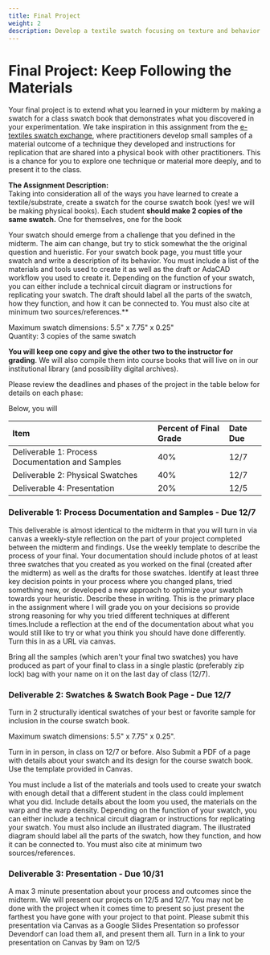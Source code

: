 ```yaml
---
title: Final Project
weight: 2
description: Develop a textile swatch focusing on texture and behavior.
---
```


# Final Project: Keep Following the Materials

Your final project is to extend what you learned in your midterm by making a swatch for a class swatch book that demonstrates what you discovered in your experimentation. We take inspiration in this assignment from the [e-textiles swatch exchange](http://etextile-summercamp.org/2013/?cat=12), where practitioners develop small samples of a material outcome of a technique they developed and instructions for replication that are shared into a physical book with other practitioners. This is a chance for you to explore one technique or material more deeply, and to present it to the class.

**The Assignment Description:**   
Taking into consideration all of the ways you have learned to create a textile/substrate, create a swatch for the course swatch book \(yes! we will be making physical books\). Each student **should make 2 copies of the same swatch.** One for themselves, one for the book

Your swatch should emerge from a challenge that you defined in the midterm. The aim can change, but try to stick somewhat the the original question and hueristic. For your swatch book page, you must title your swatch and write a description of its behavior. You must include a list of the materials and tools used to create it as well as the draft or AdaCAD workflow you used to create it. Depending on the function of your swatch, you can either include a technical circuit diagram or instructions for replicating your swatch. The draft should label all the parts of the swatch, how they function, and how it can be connected to. You must also cite at minimum two sources/references.** 

Maximum swatch dimensions: 5.5" x 7.75" x 0.25"  
Quantity: 3 copies of the same swatch  
  
**You will keep one copy and give the other two to the instructor for grading**. We will also compile them into course books that will live on in our institutional library \(and possibility digital archives\).  


Please review the deadlines and phases of the project in the table below for details on each phase: 

Below, you will 

| **Item** | Percent of Final Grade | Date Due |
| :--- | :--- | :--- |
| Deliverable 1: Process Documentation and Samples | 40% | 12/7 |
| Deliverable 2: Physical Swatches | 40% | 12/7 |
| Deliverable 4: Presentation | 20% | 12/5 |


### Deliverable 1: Process Documentation and Samples - Due 12/7

This deliverable is almost identical to the midterm in that you will turn in via canvas a weekly-style reflection on the part of your project completed between the midterm and findings. Use the weekly template to describe the process of your final. Your documentation should include photos of at least three swatches that you created as you worked on the final (created after the midterm) as well as the drafts for those swatches.  Identify at least three key decision points in your process where you changed plans, tried something new, or developed a new approach to optimize your swatch towards your heuristic. Describe these in writing. This is the primary place in the assignment where I will grade you on your decisions so provide strong reasoning for why you tried different techniques at different times.Include a reflection at the end of the documentation about what you would still like to try or what you think you should have done differently. Turn this in as a URL via canvas.

Bring all the samples (which aren't your final two swatches) you have produced as part of your final to class in a single plastic (preferably zip lock) bag with your name on it on the last day of class (12/7).


### Deliverable 2: Swatches & Swatch Book Page - Due 12/7 

Turn in 2 structurally identical swatches of your best or favorite sample for inclusion in the course swatch book.

Maximum swatch dimensions: 5.5" x 7.75" x 0.25".

Turn in in person, in class on 12/7 or before.
Also Submit a PDF of a page with details about your swatch and its design for the course swatch book. Use the template provided in Canvas.

You must include a list of the materials and tools used to create your swatch with enough detail that a different student in the class could implement what you did. Include details about the loom you used, the materials on the warp and the warp density. Depending on the function of your swatch, you can either include a technical circuit diagram or instructions for replicating your swatch. You must also include an illustrated diagram. The illustrated diagram should label all the parts of the swatch, how they function, and how it can be connected to. You must also cite at minimum two sources/references.


### Deliverable 3: Presentation - Due 10/31 

A max 3 minute presentation about your process and outcomes since the midterm. We will present our projects on 12/5 and 12/7. You may not be done with the project when it comes time to present so just present the farthest you have gone with your project to that point. Please submit this presentation via Canvas as a Google Slides Presentation so professor Devendorf can load them all, and present them all. Turn in a link to your presentation on Canvas by 9am on 12/5







